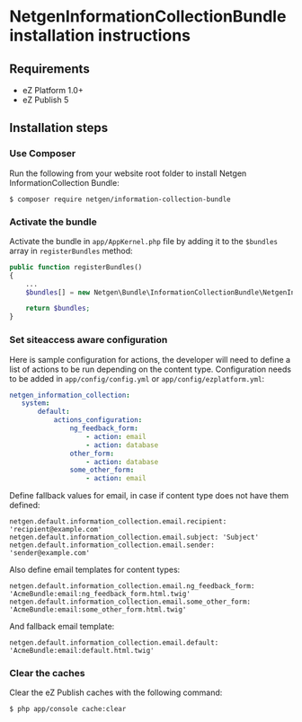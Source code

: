 NetgenInformationCollectionBundle installation instructions
===========================================================

Requirements
------------

* eZ Platform 1.0+
* eZ Publish 5

Installation steps
------------------

### Use Composer

Run the following from your website root folder to install Netgen InformationCollection Bundle:

```
$ composer require netgen/information-collection-bundle
```

### Activate the bundle

Activate the bundle in `app/AppKernel.php` file by adding it to the `$bundles` array in `registerBundles` method:

```php
public function registerBundles()
{
    ...
    $bundles[] = new Netgen\Bundle\InformationCollectionBundle\NetgenInformationCollectionBundle();

    return $bundles;
}
```

### Set siteaccess aware configuration

Here is sample configuration for actions, the developer will need to define a list of actions to be run depending on the content type.
Configuration needs to be added in `app/config/config.yml` or `app/config/ezplatform.yml`:

```yml
netgen_information_collection:
   system:
       default:
           actions_configuration:
               ng_feedback_form:
                   - action: email
                   - action: database
               other_form:
                   - action: database
               some_other_form:
                   - action: email
```

Define fallback values for email, in case if content type does not have them defined:

```
netgen.default.information_collection.email.recipient: 'recipient@example.com'
netgen.default.information_collection.email.subject: 'Subject'
netgen.default.information_collection.email.sender: 'sender@example.com'
```

Also define email templates for content types:

```
netgen.default.information_collection.email.ng_feedback_form: 'AcmeBundle:email:ng_feedback_form.html.twig'
netgen.default.information_collection.email.some_other_form: 'AcmeBundle:email:some_other_form.html.twig'
```

And fallback email template:

```
netgen.default.information_collection.email.default: 'AcmeBundle:email:default.html.twig'
```

### Clear the caches

Clear the eZ Publish caches with the following command:

```bash
$ php app/console cache:clear
```
